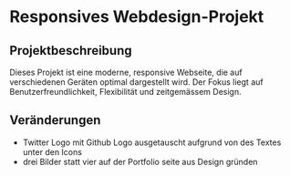 # Responsives Webdesign-Projekt

## Projektbeschreibung

Dieses Projekt ist eine moderne, responsive Webseite, die auf verschiedenen Geräten optimal dargestellt wird. Der Fokus liegt auf Benutzerfreundlichkeit, Flexibilität und zeitgemässem Design.

## Veränderungen

- Twitter Logo mit Github Logo ausgetauscht aufgrund von des Textes unter den Icons
- drei Bilder statt vier auf der Portfolio seite aus Design gründen
